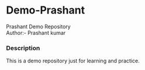 # Demo-Prashant
Prashant Demo Repository
<br> 
Author:- Prashant kumar 

<h3> Description </h3>
<p style = "colour: red">This is a demo repository just for learning and practice.</p>
